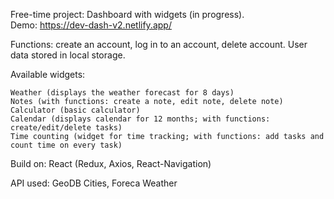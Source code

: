 

Free-time project: Dashboard with widgets (in progress). </br>
Demo: https://dev-dash-v2.netlify.app/

Functions: create an account, log in to an account, delete account. User data stored in local storage.

Available widgets:

    Weather (displays the weather forecast for 8 days)
    Notes (with functions: create a note, edit note, delete note)
    Calculator (basic calculator)
    Calendar (displays calendar for 12 months; with functions: create/edit/delete tasks)
    Time counting (widget for time tracking; with functions: add tasks and count time on every task)

Build on: React (Redux, Axios, React-Navigation)

API used: GeoDB Cities, Foreca Weather
